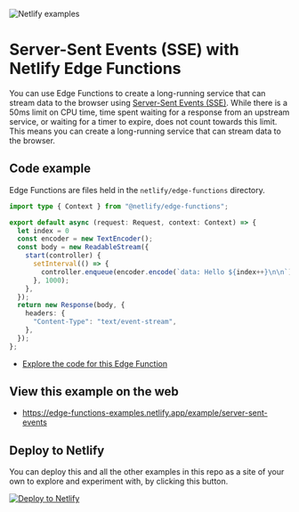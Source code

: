 ![Netlify examples](https://user-images.githubusercontent.com/5865/159468750-df1c2783-39b2-40da-9c0f-971f72a7ea3f.png)

# Server-Sent Events (SSE) with Netlify Edge Functions

You can use Edge Functions to create a long-running service that can stream data to the browser using [Server-Sent Events (SSE)](https://developer.mozilla.org/en-US/docs/Web/API/Server-sent_events). While there is a 50ms limit on CPU time, time spent waiting for a response from an upstream service, or waiting for a timer to expire, does not count towards this limit. This means you can create a long-running service that can stream data to the browser.

## Code example

Edge Functions are files held in the `netlify/edge-functions` directory.

```ts
import type { Context } from "@netlify/edge-functions";

export default async (request: Request, context: Context) => {
  let index = 0
  const encoder = new TextEncoder();
  const body = new ReadableStream({
    start(controller) {
      setInterval(() => {
        controller.enqueue(encoder.encode(`data: Hello ${index++}\n\n`));
      }, 1000);
    },
  });
  return new Response(body, {
    headers: {
      "Content-Type": "text/event-stream",
    },
  });
};

```

- [Explore the code for this Edge Function](../../netlify/edge-functions/sse.ts)

## View this example on the web

- https://edge-functions-examples.netlify.app/example/server-sent-events

## Deploy to Netlify

You can deploy this and all the other examples in this repo as a site of your own to explore and experiment with, by
clicking this button.

[![Deploy to Netlify](https://www.netlify.com/img/deploy/button.svg)](https://app.netlify.com/start/deploy?repository=https://github.com/netlify/edge-functions-examples&utm_campaign=devex&utm_source=edge-functions-examples&utm_medium=web&utm_content=Deploy%20Edge%20Functions%20Examples%20to%20Netlify)
